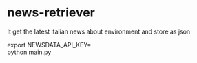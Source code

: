 # news-retriever
It get the latest italian news about environment and store as json   

export NEWSDATA_API_KEY=  
python main.py
